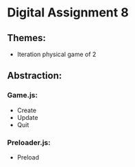# Digital Assignment 8



## Themes:
- Iteration physical game of 2



## Abstraction:
### Game.js:
- Create
- Update
- Quit

### Preloader.js:
- Preload